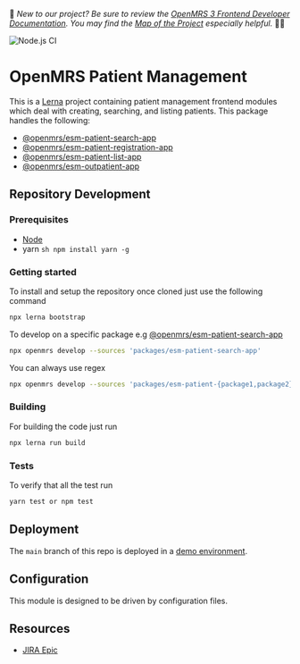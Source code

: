 :wave:	*New to our project? Be sure to review the [OpenMRS 3 Frontend Developer Documentation](https://openmrs.github.io/openmrs-esm-core/#/). You may find the [Map of the Project](https://openmrs.github.io/openmrs-esm-core/#/main/map) especially helpful.* :teacher:	


![Node.js CI](https://github.com/openmrs/openmrs-esm-patient-management/actions/workflows/ci.yml/badge.svg)


# OpenMRS Patient Management

This is a [Lerna](https://lerna.js.org/) project containing patient management frontend modules which deal with creating, searching, and listing patients. This package handles the following:

-  [@openmrs/esm-patient-search-app](packages/esm-patient-search-app)
-  [@openmrs/esm-patient-registration-app](packages/esm-patient-registration-app)
-  [@openmrs/esm-patient-list-app](packages/esm-patient-list-app)
-  [@openmrs/esm-outpatient-app](packages/esm-outpatient-app)

## Repository Development


### Prerequisites

- [Node](https://nodejs.org/en/download)
- yarn ```sh npm install yarn -g ```
### Getting started

To install and setup the repository once cloned just use the following command

```sh
npx lerna bootstrap
```

To develop on a specific package e.g [@openmrs/esm-patient-search-app](packages/esm-patient-search-app)

```sh
npx openmrs develop --sources 'packages/esm-patient-search-app'
```

You can always use regex

```sh
npx openmrs develop --sources 'packages/esm-patient-{package1,package2}-app/'
```


### Building

For building the code just run

```sh
npx lerna run build

```


### Tests

To verify that all the test run

```sh
yarn test or npm test
```

## Deployment

The `main` branch of this repo is deployed in a [demo environment](https://openmrs-spa.org/openmrs/spa).

## Configuration

This module is designed to be driven by configuration files.

## Resources

- [JIRA Epic](https://issues.openmrs.org/browse)
